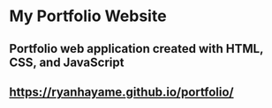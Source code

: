 # My Portfolio Website
## Portfolio web application created with HTML, CSS, and JavaScript

## https://ryanhayame.github.io/portfolio/

